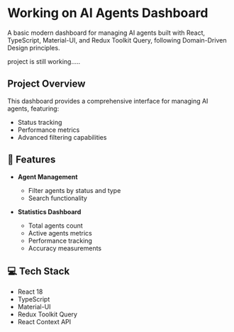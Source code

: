 # Working on  AI Agents Dashboard

A basic modern dashboard for managing AI agents built with React, TypeScript, Material-UI, and Redux Toolkit Query, following Domain-Driven Design principles.

project is still working.....

## Project Overview

This dashboard provides a comprehensive interface for managing AI agents, featuring:
- Status tracking
- Performance metrics
- Advanced filtering capabilities

## 🚀 Features

- **Agent Management**
  - Filter agents by status and type
  - Search functionality


- **Statistics Dashboard**
  - Total agents count
  - Active agents metrics
  - Performance tracking
  - Accuracy measurements

## 💻 Tech Stack

- React 18
- TypeScript
- Material-UI
- Redux Toolkit Query
- React Context API